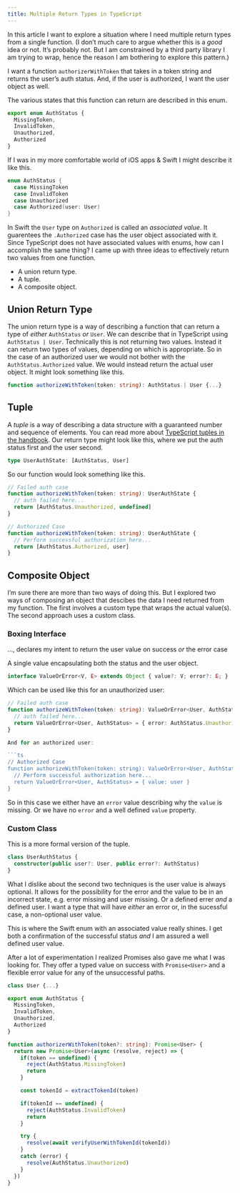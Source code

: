 ```yaml
---
title: Multiple Return Types in TypeScript
---
```


In this article I want to explore a situation where I need multiple return types from a single function. (I don’t much care to argue whether this is a _good_ idea or not. It’s probably not. But I am constrained by a third party library I am trying to wrap, hence the reason I am bothering to explore this pattern.)

I want a function `authorizerWithToken` that takes in a token string and returns the user’s auth status. And, if the user is authorized, I want the user object as well.

The various states that this function can return are described in this enum.

```ts
export enum AuthStatus {
  MissingToken,
  InvalidToken,
  Unauthorized,
  Authorized
}
```

If I was in my more comfortable world of iOS apps & Swift I might describe it like this.

```swift
enum AuthStatus {
  case MissingToken
  case InvalidToken
  case Unauthorized
  case Authorized(user: User)
}
```

In Swift the `User` type on `Authorized` is called an _associated value_. It guarentees the `.Authorized` case has the user object associated with it. Since TypeScript does not have associated values with enums, how can I accomplish the same thing? I came up with three ideas to effectively return two values from one function.

- A union return type.
- A tuple.
- A composite object.

## Union Return Type

The union return type is a way of describing a function that can return a type of _either_ `AuthStatus` _or_ `User`. We can describe that in TypeScript using `AuthStatus | User`. Technically this is not returning two values. Instead it can return two types of values, depending on which is appropriate. So in the case of an authorized user we would not bother with the `AuthStatus.Authorized` value. We would instead return the actual user object. It might look something like this.

```ts
function authorizeWithToken(token: string): AuthStatus | User {...}
```

## Tuple

A _tuple_ is a way of describing a data structure with a guaranteed number and sequence of elements. You can read more about [TypeScript tuples in the handbook](https://www.typescriptlang.org/docs/handbook/basic-types.html). Our return type might look like this, where we put the auth status first and the  user second.

```ts
type UserAuthState: [AuthStatus, User]
```

So our function would look something like this.

```ts
// Failed auth case
function authorizeWithToken(token: string): UserAuthState {
  // auth failed here...
  return [AuthStatus.Unauthorized, undefined]
}
```

```ts
// Authorized Case
function authorizeWithToken(token: string): UserAuthState {
  // Perform successful authorization here...
  return [AuthStatus.Authorized, user]
}
```

## Composite Object

I’m sure there are more than two ways of doing this. But I explored two ways of composing an object that descibes the data I need returned from my function. The first involves a custom type that wraps the actual value(s). The second approach uses a custom class.

### Boxing Interface

..., declares my intent to return the user value on success _or_ the error case

A single value encapsulating both the status and the user object.

```ts
interface ValueOrError<V, E> extends Object { value?: V; error?: E; }
```

Which can be used like this for an unauthorized user:

```ts
// Failed auth case
function authorizeWithToken(token: string): ValueOrError<User, AuthStatus> {
  // auth failed here...
  return ValueOrError<User, AuthStatus> = { error: AuthStatus.Unauthorized }
}

And for an authorized user:

```ts
// Authorized Case
function authorizeWithToken(token: string): ValueOrError<User, AuthStatus> {
  // Perform successful authorization here...
  return ValueOrError<User, AuthStatus> = { value: user }
}
```

So in this case we either have an `error` value describing why the `value` is missing. Or we have no `error` and a well defined `value` property.

### Custom Class

This is a more formal version of the tuple.

```ts
class UserAuthStatus {
  constructor(public user?: User, public error?: AuthStatus)
}
```

What I dislike about the second two techniques is the user value is always optional. It allows for the possibility for the error and the value to be in an incorrect state, e.g. error missing and user missing. Or a defined errer _and_ a defined user. I want a type that will have _either_ an error or, in the sucessful case, a non-optional user value.

This is where the Swift enum with an associated value really shines. I get both a confirmation of the successful status _and_ I am assured a well defined user value.

After a lot of experimentation I realized Promises also gave me what I was looking for. They offer a typed value on success with `Promise<User>` and a flexible error value for any of the unsuccessful paths.

```ts
class User {...}

export enum AuthStatus {
  MissingToken,
  InvalidToken,
  Unauthorized,
  Authorized
}

function authorizerWithToken(token?: string): Promise<User> {
  return new Promise<User>(async (resolve, reject) => {
    if(token == undefined) {
      reject(AuthStatus.MissingToken)
      return
    }

    const tokenId = extractTokenId(token)

    if(tokenId == undefined) {
      reject(AuthStatus.InvalidToken)
      return
    }

    try {
      resolve(await verifyUserWithTokenId(tokenId))
    }
    catch (error) {
      resolve(AuthStatus.Unauthorized)
    }
  })
}
```
